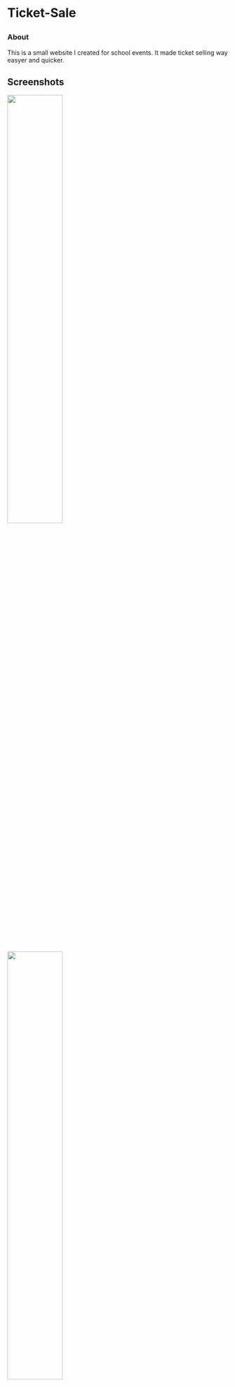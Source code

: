 # <p align="centre">Ticket-Sale</p>

### About
This is a small website I created for school events. It made ticket selling way easyer and quicker. 

## Screenshots
<img src="https://stefanelul2000.github.io/ticket-sale/screenshots/home-screen.png" width="50%">
<img src="https://stefanelul2000.github.io/ticket-sale/screenshots/sale-ticket.png" width="50%">
<img src="https://stefanelul2000.github.io/ticket-sale/screenshots/check-ticket.png" width="50%">
<img src="https://stefanelul2000.github.io/ticket-sale/screenshots/statistics.png" width="50%">
<img src="https://stefanelul2000.github.io/ticket-sale/screenshots/refund-ticket.png" width="50%">
<img src="https://stefanelul2000.github.io/ticket-sale/screenshots/create-team-member.png" width="50%">
<img src="https://stefanelul2000.github.io/ticket-sale/screenshots/update-rank.png" width="50%">
<img src="https://stefanelul2000.github.io/ticket-sale/screenshots/generate-tickets.png" width="50%">
<img src="https://stefanelul2000.github.io/ticket-sale/screenshots/add-school" width="50%">

## Feautures

As shown in the above photos there are several items that the user can do in the program.
There are also classes of users that divide as such:
1.Cannot Login (has no permission to login to the website)
2.Can See Information (has the ability to check tickets only)
3.Ticket Seller (As the above plus the ability to also sell tickets)
4.Team Manager (As the above plus the ability to refund tickets and see statistics)
5.Admin (This user has access to everything, create user, modify users, generate tickets and add school)

I gave the refund ticket option only to the team manager so as not create any problems with users doing that by mistake.

## Setup

To run the website is pretty simple. Clone the repository (but you only need public and application and the db file).
You upload the files to the webserver and set the root folder to /public. Then you need to upload the database to the sql server.
Lastly in order to finalise the connection between the database and the website you need to input the database info in /application/config/config.php
You should modify the following information only:
`
define('DB_TYPE', 'mysql');
define('DB_HOST', '127.0.0.1');
define('DB_NAME', 'name');
define('DB_USER', 'user');
define('DB_PASS', 'db_pass');
define('DB_CHARSET', 'utf8');
`


## Credits
For his help with CSS and BBF flat style.
[@Archmonger] (https://github.com/archmonger)

For his help with building the website and debugging.
[@abhishek-singhal] (https://github.com/abhishek-singhal)